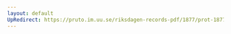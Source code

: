 ```yaml
---
layout: default
UpRedirect: https://pruto.im.uu.se/riksdagen-records-pdf/1877/prot-1877--ak--010/prot-1877--ak--010_056.pdf
---
```

